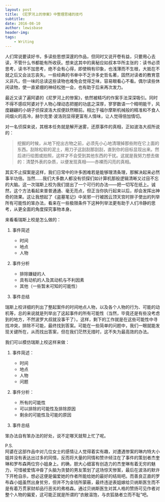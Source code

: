 ```yaml
---
layout: post
title: 《尼罗河上的惨案》中整理思绪的技巧
subtitle:
date: 2016-08-10
author: lewisbase
header-img:
tags: 
    - Writing
---
```


人们常说要读好书，多读些思想深邃的作品，但同时又说开卷有益，只要用心去读，不管什么书都能有所收获。想来这其中的奥秘应如叔本华所主张的：读书必须思考，读书不加思考，绝不会有心得，即使稍有印象，也浅薄而不生根，大抵在不就之后又会淡忘丧失。一些经典的书单中不乏许多史哲名著，固然对读者的教育意义非凡，但一味的总读这些读物也难免会觉得乏味，容易眼看心不看。偶尔读些休闲读物，使一直紧绷的神经松弛一会，也有助于后来再次发力。

最近又读了遍阿婆的《尼罗河上的惨案》，依然被精巧的作案手法深深吸引。同时不得不感叹阿婆对于人物心理动态把握的功底之深厚，寥寥数语一个精明能干，风度翩翩的小胡子侦探波洛大叔便跃然眼前。相比于福尔摩斯机械般的精准和不食人间烟火的高冷，赫尔克里·波洛则显得更富有人情味，让人觉得倍加情切。

对一名侦探来说，其根本任务就是解开迷雾，还原事件的真相，正如波洛大叔所说的：

> 挖掘的时候，从地下挖出古物之前，必须先小心地清理掉那些附在它上面的东西。刮除松软的泥土，用刀子这刮刮那刮刮，直到你的目标显现出来。然后进行绘图或拍照，这样才不会受到其他东西的干扰。这就是我努力想去做的：清楚外表的杂质，以便发现真相——赤裸而闪亮的真相。

其实不止探案是这样，我们日常中的许多困难若是能够理清条理，那解决起来必然事半功倍。当然……我们大多数人都没有侦探们如计算机那般逻辑清晰又过目不忘的大脑。这一次瑞斯上校为我们提出了一个可行的办法——把一切写在纸上。诚然，这个方法看起来普普通通、毫无亮点，但正当你执行起来以后，却会发挥出神奇的效果。这让我想起了《盗墓笔记》中吴邪一行被困云顶天宫时胖子使出的列举所有可能性的笨办法，看来在一些极限条件下这种列举法更有助于人们冷静的思考，从更全面的角度探究事物本身。

来看看瑞斯上校是怎么做的：

1. 事件简述
	* 时间
	* 地点
	* 人物

2. 事件分析
	* 排除嫌疑的人
	* 具有动机的人及其动机与不利因素
	* 其他（一些暂未可知的可能性）

3. 事件总结

瑞斯上校详细的列出了整起案件的时间地点人物，以及各个人物的行为、可能的动机等，总的来说就是列举出了这起事件的所有可能性（当然，毕竟还是有些没考虑到的地方，不然波罗大叔就没事干了）。这样，剩下的工作就是在这些可能性中寻找冲突，排除不可能，最终找到答案。可能在一些简单的问题中，我们一眼就能发现关键所在，从而找出答案，但在我们茫然无措时，这不失为最高效的办法。

我们可以模仿瑞斯上校这样来做：

1. 事件简述：
	* 时间
	* 地点
	* 人物
	* 问题

2. 事件分析：
	* 所有的可能性
	* 可以排除的可能性及排除原因
	* 剩余的可能性及可能的原因

3. 事件总结

笨办法自有笨办法的好处，说不定哪天就帮上忙了呢。


P.S.  
阿婆在这部作品中对几位女士的感情让人觉得着实有趣，对遭遇惨案的琳内特大小姐并没有表达出过多的同情，反而将大量的同情和赞许倾注在了事件的策划者杰奎琳和罗布森两位穷小姐身上。的确，胆大心细富有创造力的杰奎琳有着无穷的魅力，可惜被爱情冲昏了头脑为贪婪的男友策划了这场惊天惨案，最后在波洛的默许下开枪自杀，想必这便是偏爱她的作者所能给她的最好的结局吧。而善良正直的罗布森小姐虽然出身贫穷，但并不为金钱所蒙蔽，最终违逆表姐嫁给贝纳斯医生而不是有着万贯家财却品行恶劣的弗格森。通过贝纳斯医生对其人格的赞扬可见作者对整个人物的偏爱，这可能正就是所谓的“衣敝温饱，与衣狐貉者立而不耻”吧。

